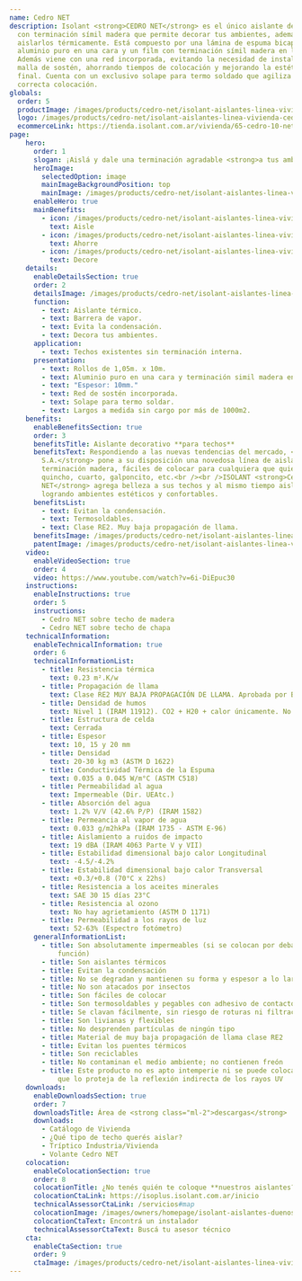 ```yaml
---
name: Cedro NET
description: Isolant <strong>CEDRO NET</strong> es el único aislante del mercado
  con terminación símil madera que permite decorar tus ambientes, además de
  aislarlos térmicamente. Está compuesto por una lámina de espuma bicapa, con
  aluminio puro en una cara y un film con terminación símil madera en la otra.
  Además viene con una red incorporada, evitando la necesidad de instalar una
  malla de sostén, ahorrando tiempos de colocación y mejorando la estética
  final. Cuenta con un exclusivo solape para termo soldado que agiliza su
  correcta colocación.
globals:
  order: 5
  productImage: /images/products/cedro-net/isolant-aislantes-linea-vivienda-cedro-net-producto-rollo.png
  logo: /images/products/cedro-net/isolant-aislantes-linea-vivienda-cedro-net-logo.jpg
  ecommerceLink: https://tienda.isolant.com.ar/vivienda/65-cedro-10-net.html
page:
    hero:
      order: 1
      slogan: ¡Aislá y dale una terminación agradable <strong>a tus ambientes!</strong>
      heroImage:
        selectedOption: image
        mainImageBackgroundPosition: top
        mainImage: /images/products/cedro-net/isolant-aislantes-linea-vivienda-cedro-net-imagen-fondo.jpg
      enableHero: true
      mainBenefits:
        - icon: /images/products/cedro-net/isolant-aislantes-linea-vivienda-cedro-net-beneficio-1-aisle.svg
          text: Aisle
        - icon: /images/products/cedro-net/isolant-aislantes-linea-vivienda-cedro-net-beneficio-2.svg
          text: Ahorre
        - icon: /images/products/cedro-net/isolant-aislantes-linea-vivienda-cedro-net-beneficio-3.svg
          text: Decore
    details:
      enableDetailsSection: true
      order: 2
      detailsImage: /images/products/cedro-net/isolant-aislantes-linea-vivienda-cedro-net-imagen-detalle-producto.jpg
      function:
        - text: Aislante térmico.
        - text: Barrera de vapor.
        - text: Evita la condensación.
        - text: Decora tus ambientes.
      application:
        - text: Techos existentes sin terminación interna.
      presentation:
        - text: Rollos de 1,05m. x 10m.
        - text: Aluminio puro en una cara y terminación simil madera en otra.
        - text: "Espesor: 10mm."
        - text: Red de sostén incorporada.
        - text: Solape para termo soldar.
        - text: Largos a medida sin cargo por más de 1000m2.
    benefits:
      enableBenefitsSection: true
      order: 3
      benefitsTitle: Aislante decorativo **para techos**
      benefitsText: Respondiendo a las nuevas tendencias del mercado, <strong>ISOLANT
        S.A.</strong> pone a su disposición una novedosa línea de aislantes con
        terminación madera, fáciles de colocar para cualquiera que quiera aislar su
        quincho, cuarto, galponcito, etc.<br /><br />ISOLANT <strong>Cedro
        NET</strong> agrega belleza a sus techos y al mismo tiempo aislación térmica,
        logrando ambientes estéticos y confortables.
      benefitsList:
        - text: Evitan la condensación.
        - text: Termosoldables.
        - text: Clase RE2. Muy baja propagación de llama.
      benefitsImage: /images/products/cedro-net/isolant-aislantes-linea-vivienda-cedro-net-beneficio-exclusivo.jpg
      patentImage: /images/products/cedro-net/isolant-aislantes-linea-vivienda-cedro-net-patente.png
    video:
      enableVideoSection: true
      order: 4
      video: https://www.youtube.com/watch?v=6i-DiEpuc30
    instructions:
      enableInstructions: true
      order: 5
      instructions:
        - Cedro NET sobre techo de madera
        - Cedro NET sobre techo de chapa
    technicalInformation:
      enableTechnicalInformation: true
      order: 6
      technicalInformationList:
        - title: Resistencia térmica
          text: 0.23 m².K/w
        - title: Propagación de llama
          text: Clase RE2 MUY BAJA PROPAGACIÓN DE LLAMA. Aprobada por Bomberos Argentina.
        - title: Densidad de humos
          text: Nivel 1 (IRAM 11912). CO2 + H20 + calor únicamente. No desprende gases envenenantes.
        - title: Estructura de celda
          text: Cerrada
        - title: Espesor
          text: 10, 15 y 20 mm
        - title: Densidad
          text: 20-30 kg m3 (ASTM D 1622)
        - title: Conductividad Térmica de la Espuma
          text: 0.035 a 0.045 W/m°C (ASTM C518)
        - title: Permeabilidad al agua
          text: Impermeable (Dir. UEAtc.)
        - title: Absorción del agua
          text: 1.2% V/V (42.6% P/P) (IRAM 1582)
        - title: Permeancia al vapor de agua
          text: 0.033 g/m2hkPa (IRAM 1735 - ASTM E-96)
        - title: Aislamiento a ruidos de impacto
          text: 19 dBA (IRAM 4063 Parte V y VII)
        - title: Estabilidad dimensional bajo calor Longitudinal
          text: -4.5/-4.2%
        - title: Estabilidad dimensional bajo calor Transversal
          text: +0.3/+0.8 (70°C x 22hs)
        - title: Resistencia a los aceites minerales
          text: SAE 30 15 días 23°C
        - title: Resistencia al ozono
          text: No hay agrietamiento (ASTM D 1171)
        - title: Permeabilidad a los rayos de luz
          text: 52-63% (Espectro fotómetro)
      generalInformationList:
        - title: Son absolutamente impermeables (si se colocan por debajo no cumplen esta
            función)
        - title: Son aislantes térmicos
        - title: Evitan la condensación
        - title: No se degradan y mantienen su forma y espesor a lo largo del tiempo
        - title: No son atacados por insectos
        - title: Son fáciles de colocar
        - title: Son termosoldables y pegables con adhesivo de contacto
        - title: Se clavan fácilmente, sin riesgo de roturas ni filtraciones
        - title: Son livianas y flexibles
        - title: No desprenden partículas de ningún tipo
        - title: Material de muy baja propagación de llama clase RE2
        - title: Evitan los puentes térmicos
        - title: Son reciclables
        - title: No contaminan el medio ambiente; no contienen freón
        - title: Este producto no es apto intemperie ni se puede colocar sin un cielorraso
            que lo proteja de la reflexión indirecta de los rayos UV
    downloads:
      enableDownloadsSection: true
      order: 7
      downloadsTitle: Área de <strong class="ml-2">descargas</strong>
      downloads:
        - Catálogo de Vivienda
        - ¿Qué tipo de techo querés aislar?
        - Tríptico Industria/Vivienda
        - Volante Cedro NET
    colocation:
      enableColocationSection: true
      order: 8
      colocationTitle: ¿No tenés quién te coloque **nuestros aislantes?**
      colocationCtaLink: https://isoplus.isolant.com.ar/inicio
      technicalAssessorCtaLink: /servicios#map
      colocationImage: /images/owners/homepage/isolant-aislantes-duenos-e-inquilinos-isoplus-colocation.jpg
      colocationCtaText: Encontrá un instalador
      technicalAssessorCtaText: Buscá tu asesor técnico
    cta:
      enableCtaSection: true
      order: 9
      ctaImage: /images/products/cedro-net/isolant-aislantes-linea-vivienda-cedro-net-imagen-cta.jpg
---
```

